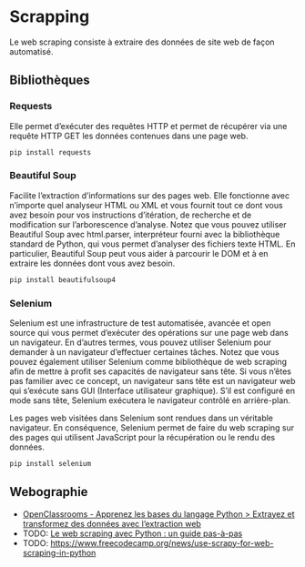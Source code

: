 # Scrapping

Le web scraping consiste à extraire des données de site web de façon automatisé.

## Bibliothèques

### Requests

Elle permet d’exécuter des requêtes HTTP et permet de récupérer via une requête HTTP GET les données contenues dans une page web.

```sh
pip install requests
```

### Beautiful Soup

Facilite l’extraction d’informations sur des pages web. Elle fonctionne avec n’importe quel analyseur HTML ou XML et vous fournit tout ce dont vous avez besoin pour vos instructions d’itération, de recherche et de modification sur l’arborescence d’analyse. Notez que vous pouvez utiliser Beautiful Soup avec html.parser, interpréteur fourni avec la bibliothèque standard de Python, qui vous permet d’analyser des fichiers texte HTML. En particulier, Beautiful Soup peut vous aider à parcourir le DOM et à en extraire les données dont vous avez besoin.

```sh
pip install beautifulsoup4
```

### Selenium

Selenium est une infrastructure de test automatisée, avancée et open source qui vous permet d’exécuter des opérations sur une page web dans un navigateur. En d’autres termes, vous pouvez utiliser Selenium pour demander à un navigateur d’effectuer certaines tâches. Notez que vous pouvez également utiliser Selenium comme bibliothèque de web scraping afin de mettre à profit ses capacités de navigateur sans tête. Si vous n’êtes pas familier avec ce concept, un navigateur sans tête est un navigateur web qui s’exécute sans GUI (Interface utilisateur graphique). S’il est configuré en mode sans tête, Selenium exécutera le navigateur contrôlé en arrière-plan.

Les pages web visitées dans Selenium sont rendues dans un véritable navigateur. En conséquence, Selenium permet de faire du web scraping sur des pages qui utilisent JavaScript pour la récupération ou le rendu des données.

```sh
pip install selenium
```

## Webographie

- [OpenClassrooms - Apprenez les bases du langage Python > Extrayez et transformez des données avec l’extraction web](https://openclassrooms.com/fr/courses/7168871-apprenez-les-bases-du-langage-python/7296776-extrayez-et-transformez-des-donnees-avec-lextraction-web)
- TODO: [Le web scraping avec Python : un guide pas-à-pas](https://brightdata.fr/blog/savoir-faire/web-scraping-with-python)
- TODO: https://www.freecodecamp.org/news/use-scrapy-for-web-scraping-in-python

